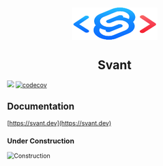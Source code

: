 <p align="center">
  <img src="https://github.com/svelte-components/svant/blob/master/docs/static/svant_logo.svg" width="200" height="75"/>
  <h1 align="center">Svant</h1>
</p>

![](https://github.com/svelting/svant/workflows/CI%20Checks/badge.svg)
[![codecov](https://codecov.io/gh/svelting/svant/branch/master/graph/badge.svg)](https://codecov.io/gh/svelting/svant)

## Documentation

[https://svant.dev](https://svant.dev)

### Under Construction

<img src="https://cdn.pixabay.com/photo/2017/01/31/22/33/car-2027775_960_720.png" alt="Construction" width="200">
